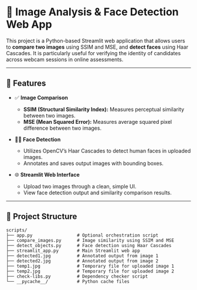 # 🧠 Image Analysis & Face Detection Web App

This project is a Python-based Streamlit web application that allows users to **compare two images** using SSIM and MSE, and **detect faces** using Haar Cascades. It is particularly useful for verifying the identity of candidates across webcam sessions in online assessments.

---

## 📸 Features

- ✅ **Image Comparison**
  - **SSIM (Structural Similarity Index):** Measures perceptual similarity between two images.
  - **MSE (Mean Squared Error):** Measures average squared pixel difference between two images.

- 🧍‍♂️ **Face Detection**
  - Utilizes OpenCV’s Haar Cascades to detect human faces in uploaded images.
  - Annotates and saves output images with bounding boxes.

- 🌐 **Streamlit Web Interface**
  - Upload two images through a clean, simple UI.
  - View face detection output and similarity comparison results.

---

## 📁 Project Structure

```plaintext
scripts/
├── app.py                 # Optional orchestration script
├── compare_images.py      # Image similarity using SSIM and MSE
├── detect_objects.py      # Face detection using Haar Cascades
├── streamlit_app.py       # Main Streamlit web app
├── detected1.jpg          # Annotated output from image 1
├── detected2.jpg          # Annotated output from image 2
├── temp1.jpg              # Temporary file for uploaded image 1
├── temp2.jpg              # Temporary file for uploaded image 2
├── check-libs.py          # Dependency checker script
└── __pycache__/           # Python cache files
